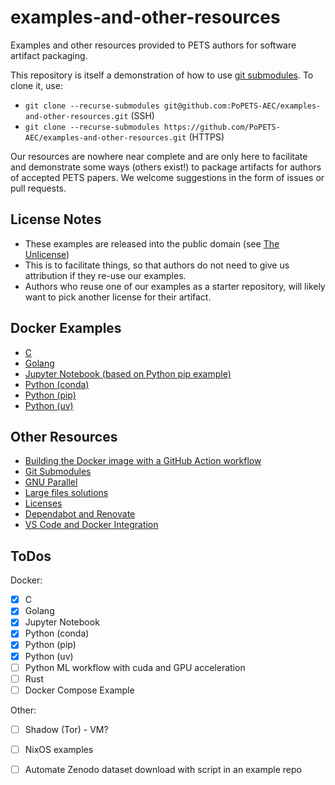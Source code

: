 # examples-and-other-resources

Examples and other resources provided to PETS authors for software artifact
packaging.

This repository is itself a demonstration of how to use [git
submodules](resources/git-submodules.md). To clone it, use:

- `git clone --recurse-submodules git@github.com:PoPETS-AEC/examples-and-other-resources.git` (SSH)
- `git clone --recurse-submodules https://github.com/PoPETS-AEC/examples-and-other-resources.git` (HTTPS)


Our resources are nowhere near complete and are only here to facilitate and
demonstrate some ways (others exist!) to package artifacts for authors of
accepted PETS papers. We welcome suggestions in the form of issues or pull
requests.

## License Notes

- These examples are released into the public domain (see [The Unlicense](LICENSE))
- This is to facilitate things, so that authors do not need to give us
  attribution if they re-use our examples.
- Authors who reuse one of our examples as a starter repository, will likely
  want to pick another license for their artifact.

## Docker Examples
- [C](https://github.com/PoPETS-AEC/example-docker-c/)
- [Golang](https://github.com/PoPETS-AEC/example-docker-golang/)
- [Jupyter Notebook (based on Python pip example)](https://github.com/PoPETS-AEC/example-docker-jupyter-notebook/)
- [Python (conda)](https://github.com/PoPETS-AEC/example-docker-python-conda/)
- [Python (pip)](https://github.com/PoPETS-AEC/example-docker-python-pip/)
- [Python (uv)](https://github.com/PoPETS-AEC/example-docker-python-uv/)



## Other Resources
- [Building the Docker image with a GitHub Action workflow](resources/github-workflow-docker-image.md)
- [Git Submodules](resources/git-submodules.md)
- [GNU Parallel](resources/gnu-parallel.md)
- [Large files solutions](resources/large-files-solutions.md)
- [Licenses](resources/licenses.md)
- [Dependabot and Renovate](resources/dependabot-renovate-bot.md)
- [VS Code and Docker Integration](resources/vs-code-docker-integration.md)


## ToDos

Docker:
- [x] C
- [x] Golang
- [x] Jupyter Notebook
- [x] Python (conda)
- [x] Python (pip)
- [x] Python (uv)
- [ ] Python ML workflow with cuda and GPU acceleration
- [ ] Rust
- [ ] Docker Compose Example

Other:
- [ ] Shadow (Tor) - VM?
- [ ] NixOS examples
- [ ] Automate Zenodo dataset download with script in an example repo

